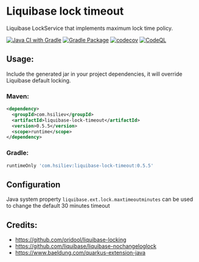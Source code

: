 # Liquibase lock timeout
Liquibase LockService that implements maximum lock time policy.

[![Java CI with Gradle](https://github.com/hsiliev/liquibase-lock-timeout/actions/workflows/gradle.yml/badge.svg)](https://github.com/hsiliev/liquibase-lock-timeout/actions/workflows/gradle.yml)
[![Gradle Package](https://github.com/hsiliev/liquibase-lock-timeout/actions/workflows/gradle-publish.yml/badge.svg)](https://github.com/hsiliev/liquibase-lock-timeout/actions/workflows/gradle-publish.yml)
[![codecov](https://codecov.io/gh/hsiliev/liquibase-lock-timeout/branch/main/graph/badge.svg?token=Y9TJ86AVTF)](https://codecov.io/gh/hsiliev/liquibase-lock-timeout)
[![CodeQL](https://github.com/hsiliev/liquibase-lock-timeout/actions/workflows/codeql-analysis.yml/badge.svg)](https://github.com/hsiliev/liquibase-lock-timeout/actions/workflows/codeql-analysis.yml)

## Usage:
Include the generated jar in your project dependencies, it will override Liquibase default locking.

### Maven:
```xml
<dependency>
  <groupId>com.hsiliev</groupId>
  <artifactId>liquibase-lock-timeout</artifactId>
  <version>0.5.5</version>
  <scope>runtime</scope>
</dependency>
```

### Gradle:
```groovy
runtimeOnly 'com.hsiliev:liquibase-lock-timeout:0.5.5'
```

## Configuration
Java system property `liquibase.ext.lock.maxtimeoutminutes` can be used to change the default 30 minutes timeout

## Credits:
* https://github.com/oridool/liquibase-locking
* https://github.com/liquibase/liquibase-nochangeloglock
* https://www.baeldung.com/quarkus-extension-java
